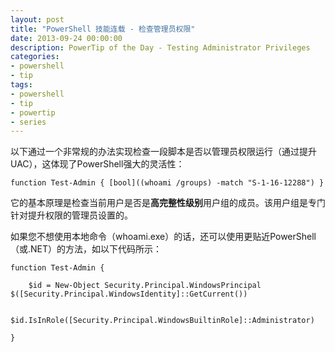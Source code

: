 ```yaml
---
layout: post
title: "PowerShell 技能连载 - 检查管理员权限"
date: 2013-09-24 00:00:00
description: PowerTip of the Day - Testing Administrator Privileges
categories:
- powershell
- tip
tags:
- powershell
- tip
- powertip
- series
---
```

以下通过一个非常规的办法实现检查一段脚本是否以管理员权限运行（通过提升UAC），这体现了PowerShell强大的灵活性：

	function Test-Admin { [bool]((whoami /groups) -match "S-1-16-12288") }

它的基本原理是检查当前用户是否是**高完整性级别**用户组的成员。该用户组是专门针对提升权限的管理员设置的。

如果您不想使用本地命令（whoami.exe）的话，还可以使用更贴近PowerShell（或.NET）的方法，如以下代码所示：

	function Test-Admin {

		$id = New-Object Security.Principal.WindowsPrincipal $([Security.Principal.WindowsIdentity]::GetCurrent())

		$id.IsInRole([Security.Principal.WindowsBuiltinRole]::Administrator)

	}


<!--本文国际来源：[Testing Administrator Privileges](http://community.idera.com/powershell/powertips/b/tips/posts/testing-administrator-privileges)-->
